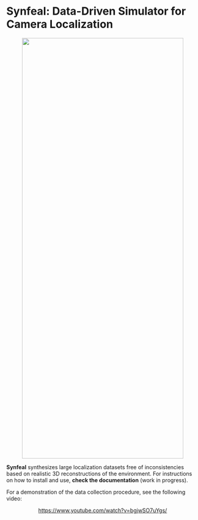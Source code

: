 # Synfeal: Data-Driven Simulator for Camera Localization


<p align="center">
<img src="docs/img/synfeal.png" data-canonical-src="docs/img/synfeal.png" width="422" height="1100" />
</p>



**Synfeal** synthesizes large localization datasets free of inconsistencies based on realistic 3D reconstructions of the environment.
For instructions on how to install and use, **check the documentation** (work in progress).

For a demonstration of the data collection procedure, see the following video:

<p align="center">
<a href="https://www.youtube.com/watch?v=bgjwSO7uYgs/">https://www.youtube.com/watch?v=bgjwSO7uYgs/</a>
</p> 